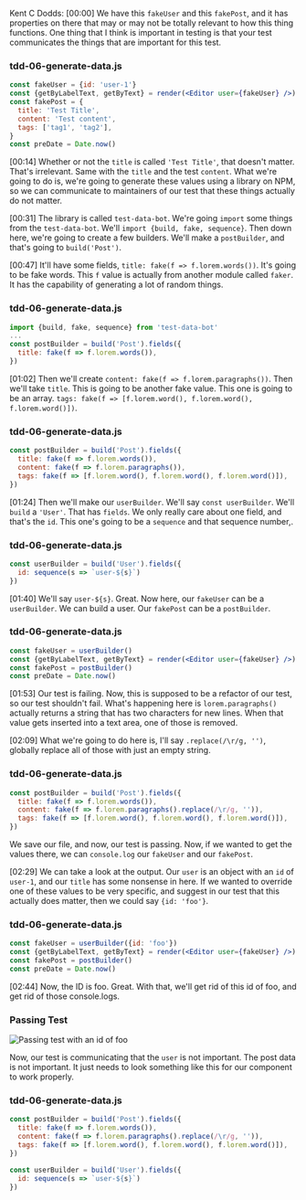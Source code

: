 Kent C Dodds: [00:00] We have this `fakeUser` and this `fakePost`, and it has properties on there that may or may not be totally relevant to how this thing functions. One thing that I think is important in testing is that your test communicates the things that are important for this test.

### tdd-06-generate-data.js
```jsx
const fakeUser = {id: 'user-1'}
const {getByLabelText, getByText} = render(<Editor user={fakeUser} />)
const fakePost = {
  title: 'Test Title',
  content: 'Test content',
  tags: ['tag1', 'tag2'],
}
const preDate = Date.now()
```

[00:14] Whether or not the `title` is called `'Test Title'`, that doesn't matter. That's irrelevant. Same with the `title` and the test `content`. What we're going to do is, we're going to generate these values using a library on NPM, so we can communicate to maintainers of our test that these things actually do not matter.

[00:31] The library is called `test-data-bot`. We're going `import` some things from the `test-data-bot`. We'll `import {build, fake, sequence}`. Then down here, we're going to create a few builders. We'll make a `postBuilder`, and that's going to `build('Post')`.

[00:47] It'll have some fields, `title: fake(f => f.lorem.words())`. It's going to be fake words. This `f` value is actually from another module called `faker`. It has the capability of generating a lot of random things.

### tdd-06-generate-data.js
```jsx
import {build, fake, sequence} from 'test-data-bot'
...
const postBuilder = build('Post').fields({
  title: fake(f => f.lorem.words()),
})
```

[01:02] Then we'll create `content: fake(f => f.lorem.paragraphs())`. Then we'll take `title`. This is going to be another fake value. This one is going to be an array. `tags: fake(f => [f.lorem.word(), f.lorem.word(), f.lorem.word()])`.

### tdd-06-generate-data.js
```jsx
const postBuilder = build('Post').fields({
  title: fake(f => f.lorem.words()),
  content: fake(f => f.lorem.paragraphs()),
  tags: fake(f => [f.lorem.word(), f.lorem.word(), f.lorem.word()]),
})
```

[01:24] Then we'll make our `userBuilder`. We'll say `const userBuilder`. We'll `build` a `'User'`. That has `fields`. We only really care about one field, and that's the `id`. This one's going to be a `sequence` and that sequence number,.

### tdd-06-generate-data.js
```jsx
const userBuilder = build('User').fields({
  id: sequence(s => `user-${s}`)
})
```

[01:40] We'll say `user-${s}`. Great. Now here, our `fakeUser` can be a `userBuilder`. We can build a user. Our `fakePost` can be a `postBuilder`.

### tdd-06-generate-data.js
```jsx
const fakeUser = userBuilder()
const {getByLabelText, getByText} = render(<Editor user={fakeUser} />)
const fakePost = postBuilder()
const preDate = Date.now()
```

[01:53] Our test is failing. Now, this is supposed to be a refactor of our test, so our test shouldn't fail. What's happening here is `lorem.paragraphs()` actually returns a string that has two characters for new lines. When that value gets inserted into a text area, one of those is removed.

[02:09] What we're going to do here is, I'll say `.replace(/\r/g, '')`, globally replace all of those with just an empty string.

### tdd-06-generate-data.js
```jsx
const postBuilder = build('Post').fields({
  title: fake(f => f.lorem.words()),
  content: fake(f => f.lorem.paragraphs().replace(/\r/g, '')),
  tags: fake(f => [f.lorem.word(), f.lorem.word(), f.lorem.word()]),
})
```

We save our file, and now, our test is passing. Now, if we wanted to get the values there, we can `console.log` our `fakeUser` and our `fakePost`.

[02:29] We can take a look at the output. Our `user` is an object with an `id` of `user-1`, and our `title` has some nonsense in here. If we wanted to override one of these values to be very specific, and suggest in our test that this actually does matter, then we could say `{id: 'foo'}`.

### tdd-06-generate-data.js
```jsx
const fakeUser = userBuilder({id: 'foo'})
const {getByLabelText, getByText} = render(<Editor user={fakeUser} />)
const fakePost = postBuilder()
const preDate = Date.now()
```

[02:44] Now, the ID is foo. Great. With that, we'll get rid of this id of foo, and get rid of those console.logs.

### Passing Test
![Passing test with an id of foo](http://res.cloudinary.com/dg3gyk0gu/image/upload/v1543908473/transcript-images/react-use-generated-data-in-tests-with-tests-data-bot-to-improve-test-maintainability-passing-test.png)

Now, our test is communicating that the `user` is not important. The post data is not important. It just needs to look something like this for our component to work properly.

### tdd-06-generate-data.js
```jsx
const postBuilder = build('Post').fields({
  title: fake(f => f.lorem.words()),
  content: fake(f => f.lorem.paragraphs().replace(/\r/g, '')),
  tags: fake(f => [f.lorem.word(), f.lorem.word(), f.lorem.word()]),
})

const userBuilder = build('User').fields({
  id: sequence(s => `user-${s}`)
})
```
